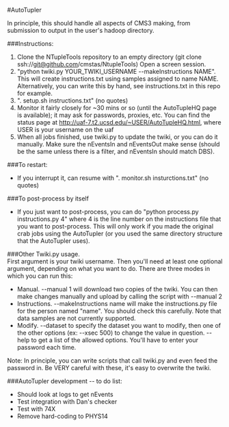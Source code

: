 #AutoTupler

In principle, this should handle all aspects of CMS3 making, from submission to output in the user's hadoop directory.

###Instructions:
  1. Clone the NTupleTools repository to an empty directory (git clone ssh://git@github.com/cmstas/NtupleTools)  Open a screen session. 
  2. "python twiki.py YOUR_TWIKI_USERNAME --makeInstructions NAME".  This will create instructions.txt using samples assigned to name NAME.  Alternatively, you can write this by hand, see instructions.txt in this repo for example.
  3. ". setup.sh instructions.txt" (no quotes)
  4. Monitor it fairly closely for ~30 mins or so (until the AutoTupleHQ page is available); it may ask for passwords, proxies, etc.  You can find the status page at http://uaf-7.t2.ucsd.edu/~USER/AutoTupleHQ.html, where USER is your username on the uaf
  5. When all jobs finished, use twiki.py to update the twiki, or you can do it manually.  Make sure the nEventsIn and nEventsOut make sense (should be the same unless there is a filter, and nEventsIn should match DBS).  

###To restart:
  - If you interrupt it, can resume with ". monitor.sh insturctions.txt" (no quotes)

###To post-process by itself
  - If you just want to post-process, you can do "python process.py instructions.py 4" where 4 is the line number on the instructions file that you want to post-process.  This will only work if you made the original crab jobs using the AutoTupler (or you used the same directory structure that the AutoTupler uses).  

###Other Twiki.py usage.  
First argument is your twiki username.  Then you'll need at least one optional argument, depending on what you want to do.  There are three modes in which you can run this:
  - Manual.  --manual 1 will download two copies of the twiki.  You can then make changes manually and upload by calling the script with --manual 2
  - Instructions.  --makeInstructions name will make the instructions.py file for the person named "name".  You should check this carefully.  Note that data samples are not currently supported.  
  - Modify.  --dataset to specify the dataset you want to modify, then one of the other options (ex: --xsec 500) to change the value in question.  --help to get a list of the allowed options.  You'll have to enter your password each time.  

Note: In principle, you can write scripts that call twiki.py and even feed the password in.  Be VERY careful with these, it's easy to overwrite the twiki.  

###AutoTupler development -- to do list:
  - Should look at logs to get nEvents
  - Test integration with Dan's checker
  - Test with 74X
  - Remove hard-coding to PHYS14

